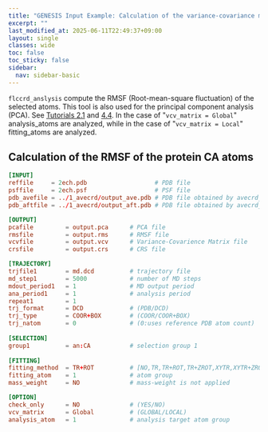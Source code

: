 ```yaml
---
title: "GENESIS Input Example: Calculation of the variance-covariance matrix (`flccrd_analysis`)"
excerpt: ""
last_modified_at: 2025-06-11T22:49:37+09:00
layout: single
classes: wide
toc: false
toc_sticky: false
sidebar:
  nav: sidebar-basic
---
```



`flccrd_anslysis` compute the RMSF (Root-mean-square fluctuation) of the
selected atoms. This tool is also used for the principal component
analysis (PCA). 
See [Tutorials 2.1](/tutorials/genesis_tutorial_2.1_2022/) and
[4.4](/tutorials/genesis_tutorial_4.4_2022/).
In the case of "`vcv_matrix = Global`" analysis_atoms are analyzed, while in the
case of "`vcv_matrix = Local`" fitting_atoms are analyzed.

## Calculation of the RMSF of the protein CA atoms

```toml
[INPUT]
reffile     = 2ech.pdb                   # PDB file
psffile     = 2ech.psf                   # PSF file
pdb_avefile = ../1_avecrd/output_ave.pdb # PDB file obtained by avecrd_analysis
pdb_aftfile = ../1_avecrd/output_aft.pdb # PDB file obtained by avecrd_analysis

[OUTPUT]
pcafile         = output.pca      # PCA file
rmsfile         = output.rms      # RMSF file
vcvfile         = output.vcv      # Variance-Covarience Matrix file
crsfile         = output.crs      # CRS file

[TRAJECTORY]
trjfile1        = md.dcd          # trajectory file
md_step1        = 5000            # number of MD steps
mdout_period1   = 1               # MD output period
ana_period1     = 1               # analysis period
repeat1         = 1
trj_format      = DCD             # (PDB/DCD)
trj_type        = COOR+BOX        # (COOR/COOR+BOX)
trj_natom       = 0               # (0:uses reference PDB atom count)
 
[SELECTION]
group1          = an:CA           # selection group 1
 
[FITTING]
fitting_method  = TR+ROT          # [NO,TR,TR+ROT,TR+ZROT,XYTR,XYTR+ZROT]
fitting_atom    = 1               # atom group
mass_weight     = NO              # mass-weight is not applied

[OPTION]
check_only      = NO              # (YES/NO)
vcv_matrix      = Global          # (GLOBAL/LOCAL)
analysis_atom   = 1               # analysis target atom group
```
